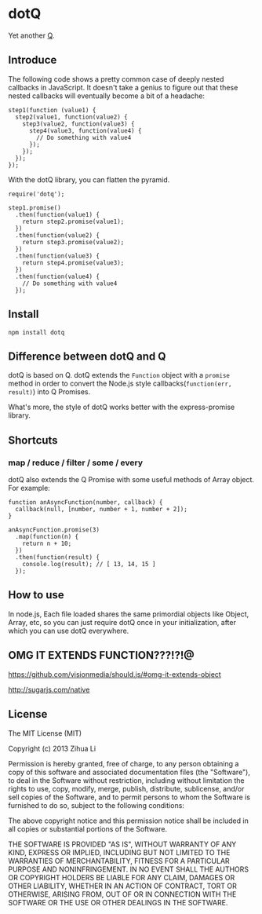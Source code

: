 # dotQ
Yet another [Q](https://github.com/kriskowal/q).

## Introduce
The following code shows a pretty common case of deeply nested callbacks in JavaScript. It doesn't take a genius to figure out that these nested callbacks will eventually become a bit of a headache:

	step1(function (value1) {
	  step2(value1, function(value2) {
	    step3(value2, function(value3) {
	      step4(value3, function(value4) {
	        // Do something with value4
	      });
	    });
	  });
	});

With the dotQ library, you can flatten the pyramid.

	require('dotq');

	step1.promise()
	  .then(function(value1) {
	    return step2.promise(value1);
	  })
	  .then(function(value2) {
	    return step3.promise(value2);
	  })
	  .then(function(value3) {
	    return step4.promise(value3);
	  })
	  .then(function(value4) {
	    // Do something with value4
	  });

## Install
    npm install dotq

## Difference between dotQ and Q
dotQ is based on Q. dotQ extends the `Function` object with a `promise` method in order to convert the Node.js style callbacks(`function(err, result)`) into Q Promises.

What's more, the style of dotQ works better with the express-promise library.

## Shortcuts

### map / reduce / filter / some / every
dotQ also extends the Q Promise with some useful methods of Array object. For example:

	function anAsyncFunction(number, callback) {
	  callback(null, [number, number + 1, number + 2]);
	}

	anAsyncFunction.promise(3)
	  .map(function(n) {
	    return n + 10;
	  })
	  .then(function(result) {
	    console.log(result); // [ 13, 14, 15 ]
	  });


## How to use
In node.js, Each file loaded shares the same primordial objects like Object, Array, etc,
so you can just require dotQ once in your initialization, after which you can use dotQ everywhere.

## OMG IT EXTENDS FUNCTION???!?!@
https://github.com/visionmedia/should.js/#omg-it-extends-object

http://sugarjs.com/native

## License
The MIT License (MIT)

Copyright (c) 2013 Zihua Li

Permission is hereby granted, free of charge, to any person obtaining a copy of
this software and associated documentation files (the "Software"), to deal in
the Software without restriction, including without limitation the rights to
use, copy, modify, merge, publish, distribute, sublicense, and/or sell copies of
the Software, and to permit persons to whom the Software is furnished to do so,
subject to the following conditions:

The above copyright notice and this permission notice shall be included in all
copies or substantial portions of the Software.

THE SOFTWARE IS PROVIDED "AS IS", WITHOUT WARRANTY OF ANY KIND, EXPRESS OR
IMPLIED, INCLUDING BUT NOT LIMITED TO THE WARRANTIES OF MERCHANTABILITY, FITNESS
FOR A PARTICULAR PURPOSE AND NONINFRINGEMENT. IN NO EVENT SHALL THE AUTHORS OR
COPYRIGHT HOLDERS BE LIABLE FOR ANY CLAIM, DAMAGES OR OTHER LIABILITY, WHETHER
IN AN ACTION OF CONTRACT, TORT OR OTHERWISE, ARISING FROM, OUT OF OR IN
CONNECTION WITH THE SOFTWARE OR THE USE OR OTHER DEALINGS IN THE SOFTWARE.
